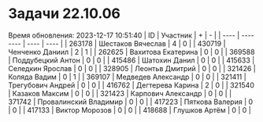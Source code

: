 # Задачи 22.10.06
Время обновления: 2023-12-17 10:51:40
| ID   | Участник | +    | -    |
| ---- | -------- | ---- | ---- |
| 263178 | Шестаков Вячеслав | 4 | 0 |
| 430719 | Ченченко Даниил | 2 | 1 |
| 262625 | Вахитова Екатерина | 0 | 0 |
| 369588 | Поддубецкий Антон | 0 | 0 |
| 415486 | Шатохин Данил | 0 | 0 |
| 415633 | Селедкин Ярослав | 0 | 0 |
| 328905 | Леонтьв Дмитрий | 0 | 0 |
| 321426 | Коляда Вадим | 0 | 1 |
| 369107 | Медведев Александр | 0 | 0 |
| 321411 | Трегубович Андрей | 0 | 0 |
| 416762 | Дегтерева Карина | 2 | 0 |
| 321540 | Казаков Максим | 0 | 0 |
| 321423 | Карпович Александр | 0 | 0 |
| 371742 | Провалинский Владимир | 0 | 0 |
| 417223 | Пяткова Валерия | 0 | 0 |
| 417133 | Виктор Морозов | 0 | 0 |
| 418688 | Глушков Артём | 0 | 0 |
